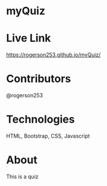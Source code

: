 # myQuiz

# Live Link
https://rogerson253.github.io/myQuiz/

# Contributors
@rogerson253

# Technologies
HTML, Bootstrap, CSS, Javascript

# About
This is a quiz